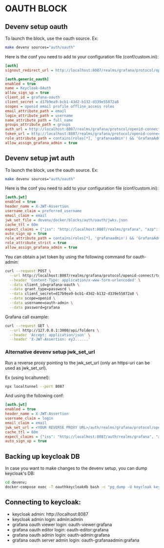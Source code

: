 # OAUTH BLOCK

## Devenv setup oauth

To launch the block, use the oauth source. Ex:
```bash
make devenv sources="auth/oauth"
```

Here is the conf you need to add to your configuration file (conf/custom.ini):

```ini
[auth]
signout_redirect_url = http://localhost:8087/realms/grafana/protocol/openid-connect/logout?redirect_uri=http%3A%2F%2Flocalhost%3A3000%2Flogin

[auth.generic_oauth]
enabled = true
name = Keycloak-OAuth
allow_sign_up = true
client_id = grafana-oauth
client_secret = d17b9ea9-bcb1-43d2-b132-d339e55872a8
scopes = openid email profile offline_access roles
email_attribute_path = email
login_attribute_path = username
name_attribute_path = full_name
groups_attribute_path = groups
auth_url = http://localhost:8087/realms/grafana/protocol/openid-connect/auth
token_url = http://localhost:8087/realms/grafana/protocol/openid-connect/token
role_attribute_path = contains(roles[*], 'grafanaadmin') && 'GrafanaAdmin' || contains(roles[*], 'admin') && 'Admin' || contains(roles[*], 'editor') && 'Editor' || 'Viewer'
allow_assign_grafana_admin = true
```

## Devenv setup jwt auth

To launch the block, use the oauth source. Ex:

```bash
make devenv sources="auth/oauth"
```

Here is the conf you need to add to your configuration file (conf/custom.ini):

```ini
[auth.jwt]
enabled = true
header_name = X-JWT-Assertion
username_claim = preferred_username
email_claim = email
jwk_set_file = devenv/docker/blocks/auth/oauth/jwks.json
cache_ttl = 60m
expect_claims = {"iss": "http://localhost:8087/realms/grafana", "azp": "grafana-oauth"}
auto_sign_up = true
role_attribute_path = contains(roles[*], 'grafanaadmin') && 'GrafanaAdmin' || contains(roles[*], 'admin') && 'Admin' || contains(roles[*], 'editor') && 'Editor' || 'Viewer'
role_attribute_strict = true
allow_assign_grafana_admin = true
```

You can obtain a jwt token by using the following command for oauth-admin:

```sh
curl --request POST \
  --url http://localhost:8087/realms/grafana/protocol/openid-connect/token \
  --header 'Content-Type: application/x-www-form-urlencoded' \
  --data client_id=grafana-oauth \
  --data grant_type=password \
  --data client_secret=d17b9ea9-bcb1-43d2-b132-d339e55872a8 \
  --data scope=openid \
  --data username=oauth-admin \
  --data password=grafana
```


Grafana call example:

```sh
curl --request GET \
  --url http://127.0.0.1:3000/api/folders \
  --header 'Accept: application/json' \
  --header 'X-JWT-Assertion: eyJ......'
```

### Alternative devenv setup jwk_set_url

Run a reverse proxy pointing to the jwk_set_url (only an https-uri can be used as jwk_set_url).

Ex (using localtunnel):

```sh
npx localtunnel --port 8087
```

And using the following conf:

```ini
[auth.jwt]
enabled = true
header_name = X-JWT-Assertion
username_claim = login
email_claim = email
jwk_set_url = <YOUR REVERSE PROXY URL>/auth/realms/grafana/protocol/openid-connect/certs
cache_ttl = 60m
expect_claims = {"iss": "http://localhost:8087/auth/realms/grafana", "azp": "grafana-oauth"}
auto_sign_up = true
```

## Backing up keycloak DB

In case you want to make changes to the devenv setup, you can dump keycloak's DB:

```bash
cd devenv;
docker-compose exec -T oauthkeycloakdb bash -c "pg_dump -U keycloak keycloak" > docker/blocks/auth/oauth/cloak.sql
```

## Connecting to keycloak:

- keycloak admin:                     http://localhost:8087
- keycloak admin login:               admin:admin
- grafana oauth viewer login:         oauth-viewer:grafana
- grafana oauth editor login:         oauth-editor:grafana
- grafana oauth admin login:          oauth-admin:grafana
- grafana oauth server admin login:   oauth-grafanaadmin:grafana
